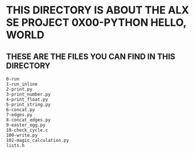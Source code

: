 # THIS DIRECTORY IS ABOUT THE ALX SE PROJECT 0X00-PYTHON HELLO, WORLD

## THESE ARE THE FILES YOU CAN FIND IN THIS DIRECTORY

 	0-run
 	1-run_inline
 	2-print.py
 	3-print_number.py
 	4-print_float.py
	5-print_string.py
	6-concat.py
	7-edges.py
	8-concat_edges.py
	9-easter_egg.py
	10-check_cycle.c
	100-write.py
	102-magic_calculation.py  
	lists.h
